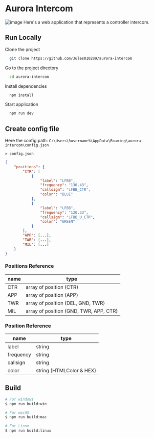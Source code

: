 # Aurora Intercom

![image](https://github.com/Jules010209/aurora-intercom/assets/67187964/fbf74818-7fc6-4525-8672-ba5e50a2449b)
Here's a web application that represents a controller intercom.

## Run Locally

Clone the project

```bash
  git clone https://github.com/Jules010209/aurora-intercom
```

Go to the project directory

```bash
  cd aurora-intercom
```

Install dependencies

```bash
  npm install
```

Start application

```bash
  npm run dev
```


## Create config file

Here the config path:
`C:\Users\%username%\AppData\Roaming\aurora-intercom\config.json`

`> config.json`
```json
{
    "positions": {
        "CTR": [
            {
                "label": "LFBB",
                "frequency": "130.43",
                "callsign": "LFBB_CTR",
                "color": "BLUE"
            },
            {
                "label": "LFBB",
                "frequency": "120.33",
                "callsign": "LFBB_U_CTR",
                "color": "GREEN"
            }
        ],
        "APP": [...],
        "TWR": [...],
        "MIL": [...]
    }
}
```

### Positions Reference

| name             | type                                                                |
| ----------------- | ------------------------------------------------------------------ |
| CTR | array of position (CTR) |
| APP | array of position (APP) |
| TWR | array of position (DEL, GND, TWR) |
| MIL | array of position (GND, TWR, APP, CTR) |


### Position Reference

| name             | type                                                                |
| ----------------- | ------------------------------------------------------------------ |
| label | string |
| frequency | string |
| callsign | string |
| color | string (HTMLColor & HEX) |

## Build

```bash
# For windows
$ npm run build:win

# For macOS
$ npm run build:mac

# For Linux
$ npm run build:linux
```
